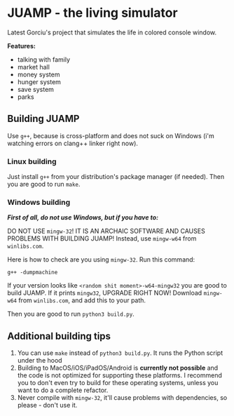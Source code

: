 # JUAMP - the living simulator

Latest Gorciu's project that simulates the life in colored console window.

**Features:**
- talking with family
- market hall
- money system
- hunger system
- save system
- parks

## Building JUAMP

Use `g++`, because is cross-platform and does not suck on Windows (i'm watching errors on clang++ linker right now).

### Linux building

Just install `g++` from your distribution's package manager (if needed). Then you are good to run `make`.

### Windows building

***First of all, do not use Windows, but if you have to:***

DO NOT USE `mingw-32`! IT IS AN ARCHAIC SOFTWARE AND CAUSES PROBLEMS WITH BUILDING JUAMP! Instead, use `mingw-w64` from `winlibs.com`.

Here is how to check are you using `mingw-32`. Run this command:

```g++ -dumpmachine```

If your version looks like `<random shit moment>-w64-mingw32` you are good to build JUAMP. If it prints `mingw32`, UPGRADE RIGHT NOW! Download `mingw-w64` from `winlibs.com`, and add this to your path.

Then you are good to run `python3 build.py`.

## Additional building tips

1. You can use `make` instead of `python3 build.py`. It runs the Python script under the hood
2. Building to MacOS/iOS/iPadOS/Android is **currently not possible** and the code is not optimized for supporting these platforms. I recommend you to don't even try to build for these operating systems, unless you want to do a complete refactor.
3. Never compile with `mingw-32`, it'll cause problems with dependencies, so please - don't use it.